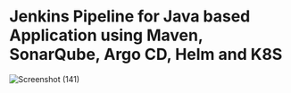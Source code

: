 # Jenkins Pipeline for Java based Application using Maven, SonarQube, Argo CD, Helm and K8S

![Screenshot (141)](https://github.com/user-attachments/assets/a6db87ed-2796-4b43-92da-6a2f670260f1)

